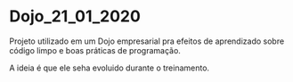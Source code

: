 # Dojo_21_01_2020

Projeto utilizado em um Dojo empresarial pra efeitos de aprendizado sobre código limpo e boas práticas de programação. 

A ideia é que ele seha evoluido durante o treinamento.
